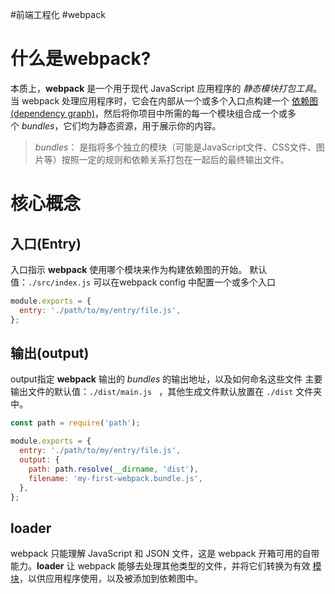 #前端工程化 #webpack 
# 什么是webpack?
本质上，**webpack** 是一个用于现代 JavaScript 应用程序的 _静态模块打包工具_。当 webpack 处理应用程序时，它会在内部从一个或多个入口点构建一个 [依赖图(dependency graph)](https://www.webpackjs.com/concepts/dependency-graph/)，然后将你项目中所需的每一个模块组合成一个或多个 _bundles_，它们均为静态资源，用于展示你的内容。
>_bundles_： 是指将多个独立的模块（可能是JavaScript文件、CSS文件、图片等）按照一定的规则和依赖关系打包在一起后的最终输出文件。
# 核心概念
## 入口(Entry)
入口指示 **webpack** 使用哪个模块来作为构建依赖图的开始。
默认值：`./src/index.js` 可以在webpack config 中配置一个或多个入口
```js
module.exports = {
  entry: './path/to/my/entry/file.js',
};
```
## 输出(output)
output指定 **webpack** 输出的 _bundles_ 的输出地址，以及如何命名这些文件
主要输出文件的默认值：`./dist/main.js `  ，其他生成文件默认放置在 `./dist` 文件夹中。
```javascript
const path = require('path');

module.exports = {
  entry: './path/to/my/entry/file.js',
  output: {
    path: path.resolve(__dirname, 'dist'),
    filename: 'my-first-webpack.bundle.js',
  },
};
```
## loader
webpack 只能理解 JavaScript 和 JSON 文件，这是 webpack 开箱可用的自带能力。**loader** 让 webpack 能够去处理其他类型的文件，并将它们转换为有效 [模块](https://www.webpackjs.com/concepts/modules)，以供应用程序使用，以及被添加到依赖图中。
